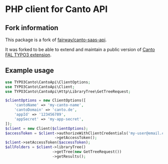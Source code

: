 # PHP client for Canto API

## Fork information

This package is a fork of [fairway/canto-saas-api](https://packagist.org/packages/fairway/canto-saas-api).

It was forked to be able to extend and maintain a public version of [Canto FAL TYPO3 extension](https://github.com/TYPO3-Canto/canto-fal).

## Example usage

```php
use TYPO3Canto\CantoApi\ClientOptions;
use TYPO3Canto\CantoApi\Client;
use TYPO3Canto\CantoApi\Http\LibraryTree\GetTreeRequest;

$clientOptions = new ClientOptions([
    'cantoName' => 'my-canto-name',
    'cantoDomain' => 'canto.de',
    'appId' => '123456789',
    'appSecret' => 'my-app-secret',
]);
$client = new Client($clientOptions);
$accessToken = $client->authorizeWithClientCredentials('my-user@email.com')
                      ->getAccessToken();
$client->setAccessToken($accessToken);
$allFolders = $client->libraryTree()
                     ->getTree(new GetTreeRequest())
                     ->getResults();
```

